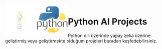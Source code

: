 <img align="left" width="100" height="100" src="ai.gif">
<img align="left" width="100" height="100" src="pythonimg.png">

# Python AI Projects
  Python dili üzerinde yapay zeka üzerine geliştirmiş veya geliştirmekte olduğum projeleri buradan keşfedebilirsiniz.
